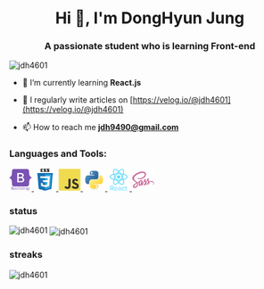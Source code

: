 <h1 align="center">Hi 👋, I'm DongHyun Jung</h1>
<h3 align="center">A passionate student who is learning Front-end</h3>

<p align="left"> <img src="https://komarev.com/ghpvc/?username=jdh4601&label=Profile%20views&color=0e75b6&style=flat" alt="jdh4601" /> </p>

- 🌱 I’m currently learning **React.js**

- 📝 I regularly write articles on [https://velog.io/@jdh4601](https://velog.io/@jdh4601)

- 📫 How to reach me **jdh9490@gmail.com**


<h3 align="left">Languages and Tools:</h3>
<p align="left"> <a href="https://getbootstrap.com" target="_blank" rel="noreferrer"> <img src="https://raw.githubusercontent.com/devicons/devicon/master/icons/bootstrap/bootstrap-plain-wordmark.svg" alt="bootstrap" width="40" height="40"/> </a> <a href="https://www.w3schools.com/css/" target="_blank" rel="noreferrer"> <img src="https://raw.githubusercontent.com/devicons/devicon/master/icons/css3/css3-original-wordmark.svg" alt="css3" width="40" height="40"/> </a> <a href="https://developer.mozilla.org/en-US/docs/Web/JavaScript" target="_blank" rel="noreferrer"> <img src="https://raw.githubusercontent.com/devicons/devicon/master/icons/javascript/javascript-original.svg" alt="javascript" width="40" height="40"/> </a> <a href="https://www.python.org" target="_blank" rel="noreferrer"> <img src="https://raw.githubusercontent.com/devicons/devicon/master/icons/python/python-original.svg" alt="python" width="40" height="40"/> </a> <a href="https://reactjs.org/" target="_blank" rel="noreferrer"> <img src="https://raw.githubusercontent.com/devicons/devicon/master/icons/react/react-original-wordmark.svg" alt="react" width="40" height="40"/> </a> <a href="https://sass-lang.com" target="_blank" rel="noreferrer"> <img src="https://raw.githubusercontent.com/devicons/devicon/master/icons/sass/sass-original.svg" alt="sass" width="40" height="40"/> </a> </p>

<h3>status</h3>
<p><img align="left" src="https://github-readme-stats.vercel.app/api/top-langs?username=jdh4601&show_icons=true&locale=en&layout=compact" alt="jdh4601" /></p>
<p>&nbsp;<img align="center" src="https://github-readme-stats.vercel.app/api?username=jdh4601&show_icons=true&locale=en" alt="jdh4601" /></p>
<h3>streaks</h3>
<p><img align="center" src="https://github-readme-streak-stats.herokuapp.com/?user=jdh4601&" alt="jdh4601" /></p>
